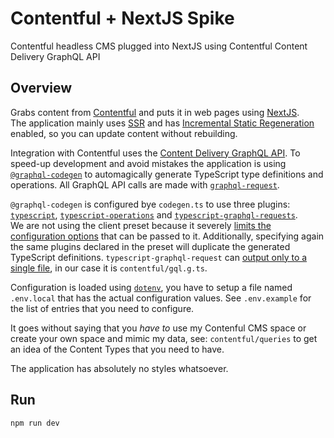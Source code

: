 # Contentful + NextJS Spike

Contentful headless CMS plugged into NextJS using Contentful Content Delivery GraphQL API

## Overview

Grabs content from [Contentful](https://www.contentful.com/) and puts it in web pages using [NextJS](https://nextjs.org/).  
The application mainly uses [SSR](https://nextjs.org/docs/basic-features/data-fetching/get-server-side-props) and has [Incremental Static Regeneration](https://nextjs.org/docs/basic-features/data-fetching/incremental-static-regeneration) enabled, so you can update content without rebuilding.

Integration with Contentful uses the [Content Delivery GraphQL API](https://www.contentful.com/developers/docs/references/graphql/). To speed-up development and avoid mistakes the application is using [`@graphql-codegen`](https://www.the-guild.dev/graphql/codegen) to automagically generate TypeScript type definitions and operations. All GraphQL API calls are made with [`graphql-request`](https://github.com/prisma-labs/graphql-request).

`@graphql-codegen` is configured bye `codegen.ts` to use three plugins: [`typescript`](https://www.the-guild.dev/graphql/codegen/plugins/typescript/typescript), [`typescript-operations`](https://www.the-guild.dev/graphql/codegen/plugins/typescript/typescript-operations) and [`typescript-graphql-requests`](https://www.the-guild.dev/graphql/codegen/plugins/typescript/typescript-graphql-request).  
We are not using the client preset because it severely [limits the configuration options](https://github.com/dotansimha/graphql-code-generator/blob/d00c9867d3a568ccae099237400851281d05cff6/packages/presets/client/src/index.ts#L72) that can be passed to it. Additionally, specifying again the same plugins declared in the preset will duplicate the generated TypeScript definitions. `typescript-graphql-request` can [output only to a single file](https://github.com/dotansimha/graphql-code-generator/blob/d00c9867d3a568ccae099237400851281d05cff6/packages/plugins/typescript/graphql-request/src/index.ts#L45), in our case it is `contentful/gql.g.ts`.

Configuration is loaded using [`dotenv`](https://github.com/motdotla/dotenv), you have to setup a file named `.env.local` that has the actual configuration values. See `.env.example` for the list of entries that you need to configure.

It goes without saying that you _have to_ use my Contenful CMS space or create your own space and mimic my data, see: `contentful/queries` to get an idea of the Content Types that you need to have.

The application has absolutely no styles whatsoever.

## Run

`npm run dev`
